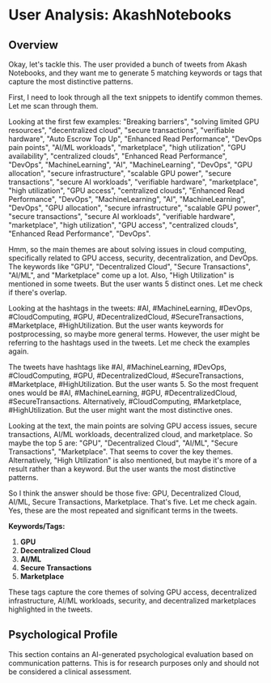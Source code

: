 # User Analysis: AkashNotebooks

## Overview

<think>
Okay, let's tackle this. The user provided a bunch of tweets from Akash Notebooks, and they want me to generate 5 matching keywords or tags that capture the most distinctive patterns.

First, I need to look through all the text snippets to identify common themes. Let me scan through them. 

Looking at the first few examples: "Breaking barriers", "solving limited GPU resources", "decentralized cloud", "secure transactions", "verifiable hardware", "Auto Escrow Top Up", "Enhanced Read Performance", "DevOps pain points", "AI/ML workloads", "marketplace", "high utilization", "GPU availability", "centralized clouds", "Enhanced Read Performance", "DevOps", "MachineLearning", "AI", "MachineLearning", "DevOps", "GPU allocation", "secure infrastructure", "scalable GPU power", "secure transactions", "secure AI workloads", "verifiable hardware", "marketplace", "high utilization", "GPU access", "centralized clouds", "Enhanced Read Performance", "DevOps", "MachineLearning", "AI", "MachineLearning", "DevOps", "GPU allocation", "secure infrastructure", "scalable GPU power", "secure transactions", "secure AI workloads", "verifiable hardware", "marketplace", "high utilization", "GPU access", "centralized clouds", "Enhanced Read Performance", "DevOps".

Hmm, so the main themes are about solving issues in cloud computing, specifically related to GPU access, security, decentralization, and DevOps. The keywords like "GPU", "Decentralized Cloud", "Secure Transactions", "AI/ML", and "Marketplace" come up a lot. Also, "High Utilization" is mentioned in some tweets. But the user wants 5 distinct ones. Let me check if there's overlap.

Looking at the hashtags in the tweets: #AI, #MachineLearning, #DevOps, #CloudComputing, #GPU, #DecentralizedCloud, #SecureTransactions, #Marketplace, #HighUtilization. But the user wants keywords for postprocessing, so maybe more general terms. However, the user might be referring to the hashtags used in the tweets. Let me check the examples again. 

The tweets have hashtags like #AI, #MachineLearning, #DevOps, #CloudComputing, #GPU, #DecentralizedCloud, #SecureTransactions, #Marketplace, #HighUtilization. But the user wants 5. So the most frequent ones would be #AI, #MachineLearning, #GPU, #DecentralizedCloud, #SecureTransactions. Alternatively, #CloudComputing, #Marketplace, #HighUtilization. But the user might want the most distinctive ones. 

Looking at the text, the main points are solving GPU access issues, secure transactions, AI/ML workloads, decentralized cloud, and marketplace. So maybe the top 5 are: "GPU", "Decentralized Cloud", "AI/ML", "Secure Transactions", "Marketplace". That seems to cover the key themes. Alternatively, "High Utilization" is also mentioned, but maybe it's more of a result rather than a keyword. But the user wants the most distinctive patterns. 

So I think the answer should be those five: GPU, Decentralized Cloud, AI/ML, Secure Transactions, Marketplace. That's five. Let me check again. Yes, these are the most repeated and significant terms in the tweets.
</think>

**Keywords/Tags:**  
1. **GPU**  
2. **Decentralized Cloud**  
3. **AI/ML**  
4. **Secure Transactions**  
5. **Marketplace**  

These tags capture the core themes of solving GPU access, decentralized infrastructure, AI/ML workloads, security, and decentralized marketplaces highlighted in the tweets.

## Psychological Profile

This section contains an AI-generated psychological evaluation based on communication patterns. This is for research purposes only and should not be considered a clinical assessment.